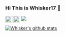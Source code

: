 ### Hi This is Whisker17 👋

<a href="https://discord.gg/nZH28Y">
  <img align="left" alt="Abhishek's Discord" width="22px" src="https://cdn.jsdelivr.net/npm/simple-icons@v3/icons/discord.svg" />
</a>

<a href="https://leetcode.com/killmyex/">
  <img align="left" alt="Abhishek's Leetcode" width="22px" src="https://cdn.jsdelivr.net/npm/simple-icons@v3/icons/leetcode.svg" />
</a>

![](https://visitor-badge.glitch.me/badge?page_id=Whisker17.Whisker17)

[![Whisker's github stats](https://github-readme-stats.vercel.app/api?username=Whisker17&theme=dark)](https://github.com/anuraghazra/github-readme-stats)


